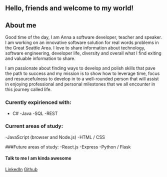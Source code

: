 ## Hello, friends and welcome to my world!

## About me

Good time of the day, I am Anna a software developer, teacher and speaker. I am working on an innovative software solution for real words problems in the Great Seattle Area. I love to share information about technology, software engineering, developer life,  diversity and overall what I find exiting and valuable information to share.

I am passionate about finding ways to develop and polish skills that pave the path to success and my mission is to show how to leverage time, focus and resourcefulness to develop in to a well-rounded person that will assist in enjoying professional and personal milestones that we all encounter in this journey called life.

### Curently expirienced with:
- C#
-Java
-SQL
-REST

### Current areas of study:
-JavaScript (browser and Node.js)
-HTML / CSS

###Future areas of study:
-React.js
-Express
-Python / Flask



#### Talk to me I am kinda awesome
[LinkedIn](https://www.linkedin.com/in/annaarsentieva/)
[Github](https://github.com/arsentieva)


